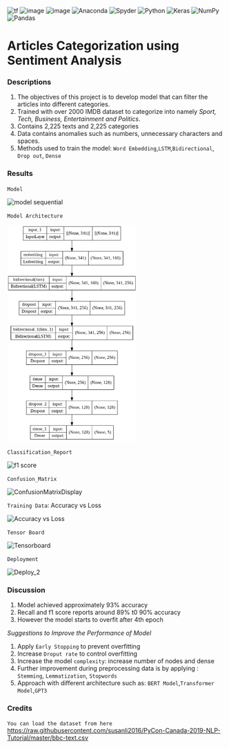  <a><img alt='tf' src="https://img.shields.io/badge/TensorFlow-FF6F00?style=for-the-badge&logo=tensorflow&logoColor=white"></a>
 <a><img alt = 'image' src="https://img.shields.io/badge/Spyder%20Ide-FF0000?style=for-the-badge&logo=spyder%20ide&logoColor=white"></a>
 <a><img alt = 'image' src="https://img.shields.io/badge/Python-14354C?style=for-the-badge&logo=python&logoColor=white"></a>
![Anaconda](https://img.shields.io/badge/Anaconda-%2344A833.svg?style=for-the-badge&logo=anaconda&logoColor=white)
![Spyder](https://img.shields.io/badge/Spyder-838485?style=for-the-badge&logo=spyder%20ide&logoColor=maroon)
![Python](https://img.shields.io/badge/python-3670A0?style=for-the-badge&logo=python&logoColor=ffdd54)
![Keras](https://img.shields.io/badge/Keras-%23D00000.svg?style=for-the-badge&logo=Keras&logoColor=white)
![NumPy](https://img.shields.io/badge/numpy-%23013243.svg?style=for-the-badge&logo=numpy&logoColor=white)
![Pandas](https://img.shields.io/badge/pandas-%23150458.svg?style=for-the-badge&logo=pandas&logoColor=white)

# Articles Categorization using Sentiment Analysis

### Descriptions
1) The objectives of this project is to develop model that can filter the articles into different categories. 
2) Trained with over 2000 IMDB dataset to categorize into namely *Sport, Tech, Business, Entertainment and Politics*.
3) Contains 2,225 texts and 2,225 categories
4) Data contains anomalies such as numbers, unnecessary characters and spaces.
5) Methods used to train the model: `Word Embedding`,`LSTM`,`Bidirectional`, `Drop out`, `Dense`

### Results
`Model`

![model sequential](https://user-images.githubusercontent.com/106902414/175315920-7e3bf8fb-b132-446f-8cf6-9905584f7afc.PNG)


`Model Architecture`

<img src="plot and result/model_architecture.png" alt="model" style="width:300px;height:500px;">

`Classification_Report`

![f1 score](https://user-images.githubusercontent.com/106902414/175312316-c9810334-080f-4989-9368-05e97f34ff6b.PNG)


`Confusion_Matrix`

![ConfusionMatrixDisplay](https://user-images.githubusercontent.com/106902414/175311250-f123ba75-7939-47d0-a713-a65ffe406b81.PNG)


`Training Data`: Accuracy vs Loss

![Accuracy vs Loss](https://user-images.githubusercontent.com/106902414/175311307-27a93a1c-d5c5-46e8-a77d-37b39c7a3de2.PNG)

`Tensor Board`

![Tensorboard](https://user-images.githubusercontent.com/106902414/175311400-537e0db2-4273-4980-a54d-b6a1d8190086.PNG)


`Deployment`

![Deploy_2](https://user-images.githubusercontent.com/106902414/175316464-d35ad92b-3832-44aa-8245-27911842a4ed.PNG)


### Discussion
1) Model achieved approximately 93% accuracy
2) Recall and f1 score reports around 89% t0 90% accuracy
3) However the model starts to overfit after 4th epoch

*Suggestions to Improve the Performance of Model*

1) Apply `Early Stopping` to prevent overfitting
2) Increase `Droput rate` to control overfitting
3) Increase the model `complexity`: increase number of nodes and dense
4) Further improvement during preprocessing data is by applying : `Stemming`, `Lemmatization`, `Stopwords`
5) Approach with different architecture such as: `BERT Model`,`Transformer Model`,`GPT3`

### Credits
`You can load the dataset from here`
https://raw.githubusercontent.com/susanli2016/PyCon-Canada-2019-NLP-Tutorial/master/bbc-text.csv


